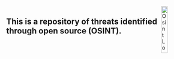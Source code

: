 
<img align="right" img src="https://github.com/jmpshell/ThreatFeeds/blob/master/assets/osintlogo.png" width="18%" height="18%" alt="Osint Logo"> 

## This is a repository of threats identified through open source (OSINT).  
